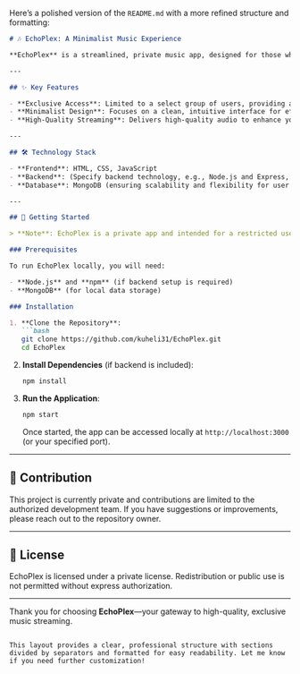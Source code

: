 Here’s a polished version of the `README.md` with a more refined structure and formatting:

```markdown
# 🎶 EchoPlex: A Minimalist Music Experience

**EchoPlex** is a streamlined, private music app, designed for those who appreciate high-quality music in an exclusive, user-friendly environment. Built for simplicity, EchoPlex provides a curated selection of music for a small, select user base, ensuring an enjoyable and distraction-free listening experience.

---

## ✨ Key Features

- **Exclusive Access**: Limited to a select group of users, providing a personal and private music experience.
- **Minimalist Design**: Focuses on a clean, intuitive interface for effortless navigation and usability.
- **High-Quality Streaming**: Delivers high-quality audio to enhance your listening experience.

---

## 🛠️ Technology Stack

- **Frontend**: HTML, CSS, JavaScript
- **Backend**: (Specify backend technology, e.g., Node.js and Express, if applicable)
- **Database**: MongoDB (ensuring scalability and flexibility for user data management)

---

## 🚀 Getting Started

> **Note**: EchoPlex is a private app and intended for a restricted user base. Ensure you have access permissions before proceeding.

### Prerequisites

To run EchoPlex locally, you will need:

- **Node.js** and **npm** (if backend setup is required)
- **MongoDB** (for local data storage)

### Installation

1. **Clone the Repository**:
   ```bash
   git clone https://github.com/kuheli31/EchoPlex.git
   cd EchoPlex
   ```

2. **Install Dependencies** (if backend is included):
   ```bash
   npm install
   ```

3. **Run the Application**:
   ```bash
   npm start
   ```
   Once started, the app can be accessed locally at `http://localhost:3000` (or your specified port).

---

## 🤝 Contribution

This project is currently private and contributions are limited to the authorized development team. If you have suggestions or improvements, please reach out to the repository owner.

---

## 📄 License

EchoPlex is licensed under a private license. Redistribution or public use is not permitted without express authorization.

---

Thank you for choosing **EchoPlex**—your gateway to high-quality, exclusive music streaming.
```

This layout provides a clear, professional structure with sections divided by separators and formatted for easy readability. Let me know if you need further customization!
